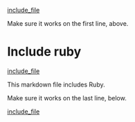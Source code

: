 [include_file](../input/ruby.rb)

Make sure it works on the first line, above.

# Include ruby

[include_file](../input/ruby.rb)

This markdown file includes Ruby.

Make sure it works on the last line, below.

[include_file](../input/ruby.rb)

